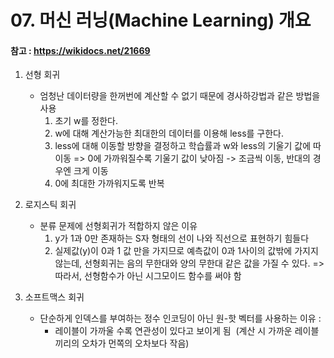 # 07. 머신 러닝(Machine Learning) 개요
#### 참고 : https://wikidocs.net/21669

1. 선형 회귀
    - 엄청난 데이터량을 한꺼번에 계산할 수 없기 때문에 경사하강법과 같은 방법을 사용
        1. 초기 w를 정한다.
        2. w에 대해 계산가능한 최대한의 데이터를 이용해 less를 구한다.
        3. less에 대해 이동할 방향을 결정하고 학습률과 w와 less의 기울기 값에 따 이동 => 0에 가까워질수록 기울기 값이 낮아짐 -> 조금씩 이동, 반대의 경우엔 크게 이동
        4. 0에 최대한 가까워지도록 반복

2. 로지스틱 회귀
    - 분류 문제에 선형회귀가 적합하지 않은 이유
        1. y가 1과 0만 존재하는 S자 형태의 선이 나와 직선으로 표현하기 힘들다
        2. 실제값(y)이 0과 1 값 만을 가지므로 예측값이 0과 1사이의 값밖에 가지지않는데, 선형회귀는 음의 무한대와 양의 무한대 같은 값을 가질 수 있다. 
    => 따라서, 선형함수가 아닌 시그모이드 함수를 써야 함

3. 소프트맥스 회귀
    - 단순하게 인덱스를 부여하는 정수 인코딩이 아닌 원-핫 벡터를 사용하는 이유 : 
        - 레이블이 가까울 수록 연관성이 있다고 보이게 됨  (계산 시 가까운 레이블 끼리의 오차가 먼쪽의 오차보다 작음)
